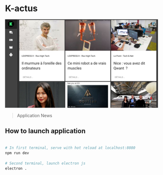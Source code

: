 # K-actus

![Alt text](/src/assets/screenshot_k-actus.png)

> Application News

## How to launch application

``` bash

# In first terminal, serve with hot reload at localhost:8080
npm run dev

# Second terminal, launch electron js
electron .


```